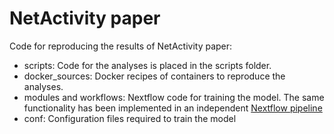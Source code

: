 # NetActivity paper
Code for reproducing the results of NetActivity paper:
- scripts: Code for the analyses is placed in the scripts folder.
- docker_sources: Docker recipes of containers to reproduce the analyses.
- modules and workflows: Nextflow code for training the model. The same functionality has been implemented in an independent [Nextflow pipeline](https://github.com/yocra3/NetActivityTrain/)
- conf: Configuration files required to train the model
